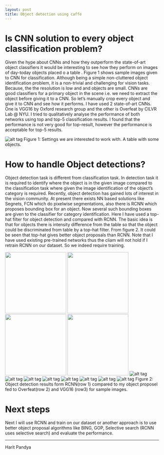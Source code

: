 ```yaml
---
layout: post
title: Object detection using caffe
---
```


Is CNN solution to every object classification problem?
============
Given the hype about CNNs and how they outperform the state-of-art object classifiers it would be interesting to see how they perform on images of day-today objects placed o a table . Figure 1 shows sample images given to CNN for classification. Although being a simple non-cluttered object identification problem, it is a non-trivial and challenging for vision tasks. Because, the the resolution is low and and objects are small. CNNs are good classifiers for a primary object in the scene i.e. we need to extract the object before giving it to a CNN. So let’s manually crop every object and give it to CNN and see how it performs. I have used 2 state-of-art CNNs. One is VGG16 by Oxford research group and the other is Overfeat by CILVR Lab @ NYU. I tried to qualitatively analyse the performance of both networks using top and top-5 classification results. I found that the performance is not very good for top-result, however the performance is acceptable for top-5 results.

![alt tag](images/week1/week1_dataset.png)
Figure 1: Settings we are interested to work with. A table with some objects. 

How to handle Object detections?
============
Object detection task is different from classification task. In detection task it is required to identify where the object is in the given image compared to the classification task where given the image identification of the object’s category is required. Recently, object detection has gained lots of interest in the vision community. At present there exists NN based solutions like Segnets, FCN which do pixelwise segmentations, also there is RCNN which proposes bounding box for an object. Now several such bounding boxes are given to the classifier for category identification. Here I have used a top-hat filter for object detection and compared with RCNN. The basic idea is that for objects there is intensity difference from the table so that the object could be discriminated from table by a top-hat filter. From figure 2. It could be seen that top-hat gives better object proposals than RCNN. Note that I have used existing pre-trained networks thus the cliam will not hold if I retrain RCNN on our dataset.
So we indeed require training. 


<img src="images/week1/week1_rcnn_71.jpg" alt="" width="200"/> <img src="images/week1/week1_rcnn_192.jpg" alt="" width="200"/> <img src="images/week1/week1_rcnn_445.jpg" alt="" width="200"/> <img src="images/week1/week1_rcnn_706.jpg" alt="" width="200"/>
![alt tag](images/week1/week1_overfeat_71.jpg) ![alt tag](images/week1/week1_overfeat_192.jpg) ![alt tag](images/week1/week1_overfeat_445.jpg) ![alt tag](images/week1/week1_overfeat_706.jpg) 
![alt tag](images/week1/week1_VGG16_71.jpg) ![alt tag](images/week1/week1_VGG16_192.jpg) ![alt tag](images/week1/week1_VGG16_445.jpg) ![alt tag](images/week1/week1_VGG16_706.jpg) 
Figure 2: Object detection results form RCNN(row 1) compared to my object proposel fed to Overfeat(row 2) and VGG16 (row3) for sample images.

Next steps
============
Next I will use RCNN and train on our dataset or another approach is to use better object proposal algorithms like BING, GOP, Selective search (RCNN uses selective search) and evaluate the performance.

----------------
Harit Pandya
